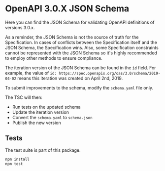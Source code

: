# OpenAPI 3.0.X JSON Schema

Here you can find the JSON Schema for validating OpenAPI definitions of versions 3.0.x.

As a reminder, the JSON Schema is not the source of truth for the Specification.
In cases of conflicts between the Specification itself and the JSON Schema, the
Specification wins. Also, some Specification constraints cannot be represented
with the JSON Schema so it's highly recommended to employ other methods to
ensure compliance.

The iteration version of the JSON Schema can be found in the `id` field.
For example, the value of `id: https://spec.openapis.org/oas/3.0/schema/2019-04-02` means this iteration was created on April 2nd, 2019.

To submit improvements to the schema, modify the `schema.yaml` file only.

The TSC will then:
- Run tests on the updated schema
- Update the iteration version
- Convert the `schema.yaml` to `schema.json`
- Publish the new version

## Tests

The test suite is part of this package.

```bash
npm install
npm test
```
